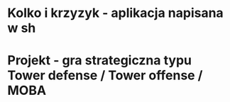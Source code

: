 # Kolko i krzyzyk - aplikacja napisana w sh

# Projekt - gra strategiczna typu Tower defense / Tower offense / MOBA